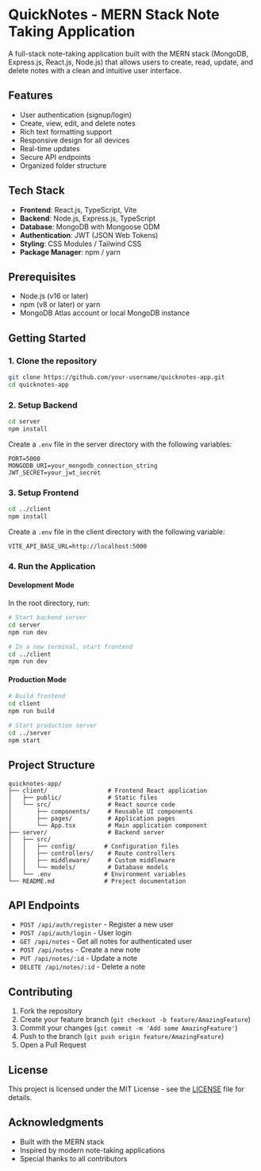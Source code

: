 # QuickNotes - MERN Stack Note Taking Application

A full-stack note-taking application built with the MERN stack (MongoDB, Express.js, React.js, Node.js) that allows users to create, read, update, and delete notes with a clean and intuitive user interface.

## Features

- User authentication (signup/login)
- Create, view, edit, and delete notes
- Rich text formatting support
- Responsive design for all devices
- Real-time updates
- Secure API endpoints
- Organized folder structure

## Tech Stack

- **Frontend**: React.js, TypeScript, Vite
- **Backend**: Node.js, Express.js, TypeScript
- **Database**: MongoDB with Mongoose ODM
- **Authentication**: JWT (JSON Web Tokens)
- **Styling**: CSS Modules / Tailwind CSS
- **Package Manager**: npm / yarn

## Prerequisites

- Node.js (v16 or later)
- npm (v8 or later) or yarn
- MongoDB Atlas account or local MongoDB instance

## Getting Started

### 1. Clone the repository

```bash
git clone https://github.com/your-username/quicknotes-app.git
cd quicknotes-app
```

### 2. Setup Backend

```bash
cd server
npm install
```

Create a `.env` file in the server directory with the following variables:

```env
PORT=5000
MONGODB_URI=your_mongodb_connection_string
JWT_SECRET=your_jwt_secret
```

### 3. Setup Frontend

```bash
cd ../client
npm install
```

Create a `.env` file in the client directory with the following variable:

```env
VITE_API_BASE_URL=http://localhost:5000
```

### 4. Run the Application

#### Development Mode

In the root directory, run:

```bash
# Start backend server
cd server
npm run dev

# In a new terminal, start frontend
cd ../client
npm run dev
```

#### Production Mode

```bash
# Build frontend
cd client
npm run build

# Start production server
cd ../server
npm start
```

## Project Structure

```
quicknotes-app/
├── client/                 # Frontend React application
│   ├── public/             # Static files
│   └── src/                # React source code
│       ├── components/     # Reusable UI components
│       ├── pages/          # Application pages
│       └── App.tsx         # Main application component
├── server/                 # Backend server
│   ├── src/
│   │   ├── config/        # Configuration files
│   │   ├── controllers/    # Route controllers
│   │   ├── middleware/     # Custom middleware
│   │   └── models/         # Database models
│   └── .env               # Environment variables
└── README.md              # Project documentation
```

## API Endpoints

- `POST /api/auth/register` - Register a new user
- `POST /api/auth/login` - User login
- `GET /api/notes` - Get all notes for authenticated user
- `POST /api/notes` - Create a new note
- `PUT /api/notes/:id` - Update a note
- `DELETE /api/notes/:id` - Delete a note

## Contributing

1. Fork the repository
2. Create your feature branch (`git checkout -b feature/AmazingFeature`)
3. Commit your changes (`git commit -m 'Add some AmazingFeature'`)
4. Push to the branch (`git push origin feature/AmazingFeature`)
5. Open a Pull Request

## License

This project is licensed under the MIT License - see the [LICENSE](LICENSE) file for details.

## Acknowledgments

- Built with the MERN stack
- Inspired by modern note-taking applications
- Special thanks to all contributors
